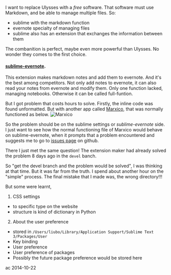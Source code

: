 I want to replace Ulysses with a _free_ software. That software must use Markdown, and be able to manage multiple files. 
So:
- sublime with the markdown function
- evernote specialty of managing files
- sublime also has an extension that exchanges the information between them

The combanition is perfect, maybe even more powerful than Ulysses. No wonder they comes to the first choice.

#### [sublime-evernote](https://github.com/bordaigorl/sublime-evernote).
This extension makes markdown notes and add them to evernote. And it's the best among competitors. Not only add notes to evernote, it can also read your notes from evernote and modify them. Only one function lacked, managing notebooks. Otherwise it can be called full-funtion.

But I got problem that costs hours to solve. Firstly, the inline code was found unformatted. But with another app called [Marxico](http://marxi.co/), that was normally functioned as below.
![Marxico](http://i.imgur.com/xABr0T4.png)

So the problem should be on the sublime settings or _sublime-evernote_ side. I just want to see how the normal functioning file of Marxico would behave on sublime-evernote, when it prompts that a problem encountered and suggests me to go to [issues page](https://github.com/bordaigorl/sublime-evernote/issues) on github.

There I just met the same question! The extension maker had already solved the problem 8 days ago in the `devel` banch.

So "get the devel branch and the problem would be solved", I was thinking at that time. But it was far from the truth. I spend about another hour on the "simple" process. The final mistake that I made was, the wrong directory!!!

But some were learnt,
1. CSS settings
  * to specific type on the website
  * structure is kind of dictionary in Python
2. About the user preference
  * stored in `/Users/liubo/Library/Application Support/Sublime Text 3/Packages/User`
  * Key binding
  * User preference
  * User preference of packages
  * Possibly the future package preference would be stored here


ac
2014-10-22
